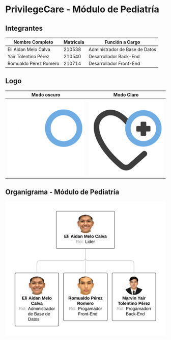 # PrivilegeCare - Módulo de Pediatría

## Integrantes

| Nombre Completo         | Matrícula | Función a Cargo            |
|-------------------------|-----------|----------------------------|
| Eli Aidan Melo Calva    | 210538    | Administrador de Base de Datos |
| Yair Tolentino Pérez    | 210540    | Desarrollador Back-End     |
| Romualdo Pérez Romero   | 210714    | Desarrollador Front-End                  |

## Logo

| Modo oscuro       | Modo Claro |
|-------------------------|-----------|
![Logo Modo Oscuro](https://github.com/RommGG/HospMod_Pediatria/blob/3157584d405405ab6a9e9adbf63360932cec3f7f/Frontend/xray-main/vue/src/assets/images/page-img/logo_modOsc.png)|![Logo Modo Claro](https://github.com/RommGG/HospMod_Pediatria/blob/3157584d405405ab6a9e9adbf63360932cec3f7f/Frontend/xray-main/vue/src/assets/images/page-img/logo_modCla.png)


## Organigrama - Módulo de Pediatría
![Organigrama](https://github.com/RommGG/HospMod_Pediatria/blob/f8d041b2dbabb4f0be14e80d9d93f9f93aa49b05/Documentacion/Organigrama.png)


